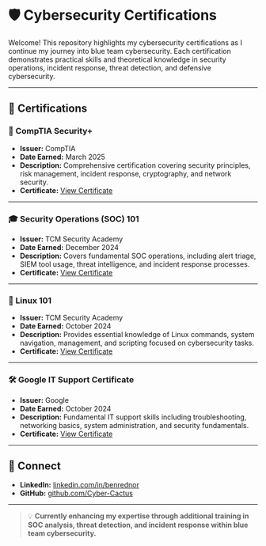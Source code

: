 
# 🛡️ Cybersecurity Certifications

Welcome! This repository highlights my cybersecurity certifications as I continue my journey into blue team cybersecurity. Each certification demonstrates practical skills and theoretical knowledge in security operations, incident response, threat detection, and defensive cybersecurity.

---

## 📜 Certifications

### 🏅 CompTIA Security+
- **Issuer:** CompTIA
- **Date Earned:** March 2025 
- **Description:** Comprehensive certification covering security principles, risk management, incident response, cryptography, and network security.
- **Certificate:** [View Certificate](https://www.credly.com/badges/0ef3815a-873a-4073-97ef-df852f1aef5f/public_url)

---

### 🎓 Security Operations (SOC) 101
- **Issuer:** TCM Security Academy
- **Date Earned:** December 2024
- **Description:** Covers fundamental SOC operations, including alert triage, SIEM tool usage, threat intelligence, and incident response processes.
- **Certificate:** [View Certificate](https://github.com/A-Space-Cactus/cybersecurity-certifications/blob/main/cybersecurity-certifications/certificate-of-completion-for-security-operations-soc-101-2.pdf)

---

### 🐧 Linux 101
- **Issuer:** TCM Security Academy
- **Date Earned:** October 2024  
- **Description:** Provides essential knowledge of Linux commands, system navigation, management, and scripting focused on cybersecurity tasks.
- **Certificate:** [View Certificate](https://github.com/A-Space-Cactus/cybersecurity-certifications/blob/main/cybersecurity-certifications/certificate-of-completion-for-linux-101-1.pdf)

---

### 🛠️ Google IT Support Certificate
- **Issuer:** Google
- **Date Earned:** October 2024
- **Description:** Fundamental IT support skills including troubleshooting, networking basics, system administration, and security fundamentals.
- **Certificate:** [View Certificate](https://www.credly.com/badges/2c118028-fc47-413d-84de-5dda63b1515b/public_url)

---

## 🔗 Connect

- **LinkedIn:** [linkedin.com/in/benrednor](https://www.linkedin.com/in/benrednor/)
- **GitHub:** [github.com/Cyber-Cactus](https://github.com/Cyber-Cactus)

---

> 💡 **Currently enhancing my expertise through additional training in SOC analysis, threat detection, and incident response within blue team cybersecurity.**
